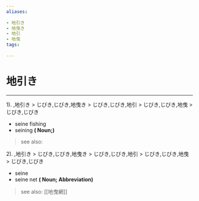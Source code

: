 ```yaml
---
aliases:
    
- 地引き
- 地曳き
- 地引
- 地曳
tags:
    
---
```


# 地引き
---
1).
,地引き > じびき,じびき,地曳き > じびき,じびき,地引 > じびき,じびき,地曳 > じびき,じびき

- seine fishing
- seining
**( Noun;)**
> see also: 
            
2).
,地引き > じびき,じびき,地曳き > じびき,じびき,地引 > じびき,じびき,地曳 > じびき,じびき

- seine
- seine net
**( Noun; Abbreviation)**
> see also:  [[地曳網]]
            